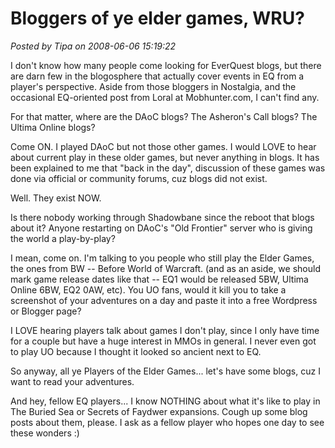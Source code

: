 # Bloggers of ye elder games, WRU?

*Posted by Tipa on 2008-06-06 15:19:22*

I don't know how many people come looking for EverQuest blogs, but there are darn few in the blogosphere that actually cover events in EQ from a player's perspective. Aside from those bloggers in Nostalgia, and the occasional EQ-oriented post from Loral at Mobhunter.com, I can't find any.

For that matter, where are the DAoC blogs? The Asheron's Call blogs? The Ultima Online blogs?

Come ON. I played DAoC but not those other games. I would LOVE to hear about current play in these older games, but never anything in blogs. It has been explained to me that "back in the day", discussion of these games was done via official or community forums, cuz blogs did not exist.

Well. They exist NOW.

Is there nobody working through Shadowbane since the reboot that blogs about it? Anyone restarting on DAoC's "Old Frontier" server who is giving the world a play-by-play? 

I mean, come on. I'm talking to you people who still play the Elder Games, the ones from BW -- Before World of Warcraft. (and as an aside, we should mark game release dates like that -- EQ1 would be released 5BW, Ultima Online 6BW, EQ2 0AW, etc). You UO fans, would it kill you to take a screenshot of your adventures on a day and paste it into a free Wordpress or Blogger page?

I LOVE hearing players talk about games I don't play, since I only have time for a couple but have a huge interest in MMOs in general. I never even got to play UO because I thought it looked so ancient next to EQ.

So anyway, all ye Players of the Elder Games... let's have some blogs, cuz I want to read your adventures.

And hey, fellow EQ players... I know NOTHING about what it's like to play in The Buried Sea or Secrets of Faydwer expansions. Cough up some blog posts about them, please. I ask as a fellow player who hopes one day to see these wonders :)

